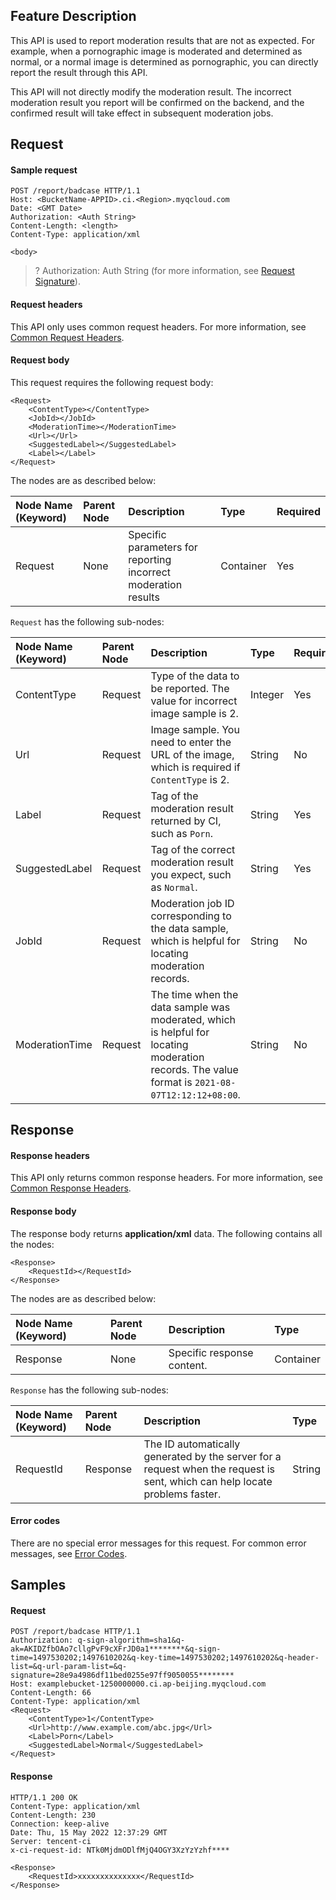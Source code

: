 ## Feature Description

This API is used to report moderation results that are not as expected. For example, when a pornographic image is moderated and determined as normal, or a normal image is determined as pornographic, you can directly report the result through this API.

This API will not directly modify the moderation result. The incorrect moderation result you report will be confirmed on the backend, and the confirmed result will take effect in subsequent moderation jobs.

## Request

#### Sample request

```
POST /report/badcase HTTP/1.1
Host: <BucketName-APPID>.ci.<Region>.myqcloud.com
Date: <GMT Date>
Authorization: <Auth String>
Content-Length: <length>
Content-Type: application/xml

<body>
```

>? Authorization: Auth String (for more information, see [Request Signature](https://intl.cloud.tencent.com/document/product/436/7778)).
>

#### Request headers

This API only uses common request headers. For more information, see [Common Request Headers](https://intl.cloud.tencent.com/document/product/1045/43609).

#### Request body

This request requires the following request body:

```
<Request>
    <ContentType></ContentType>
    <JobId></JobId>
    <ModerationTime></ModerationTime>
    <Url></Url>
    <SuggestedLabel></SuggestedLabel>
    <Label></Label>
</Request>
```

The nodes are as described below:

| Node Name (Keyword) | Parent Node | Description | Type | Required |
| :----------------- | :----- | :--------------------- | :-------- | :------- |
| Request | None | Specific parameters for reporting incorrect moderation results | Container | Yes |

`Request` has the following sub-nodes:

| Node Name (Keyword) | Parent Node | Description | Type | Required |
| :----------------- | :------ | :----------------------------------------------------------- | :------ | :------- |
| ContentType | Request | Type of the data to be reported. The value for incorrect image sample is 2. | Integer | Yes |
| Url | Request | Image sample. You need to enter the URL of the image, which is required if `ContentType` is 2. | String | No |
| Label | Request | Tag of the moderation result returned by CI, such as `Porn`. | String | Yes |
| SuggestedLabel | Request | Tag of the correct moderation result you expect, such as `Normal`. | String | Yes |
| JobId | Request | Moderation job ID corresponding to the data sample, which is helpful for locating moderation records. | String | No |
| ModerationTime | Request | The time when the data sample was moderated, which is helpful for locating moderation records. The value format is `2021-08-07T12:12:12+08:00`. | String | No |

## Response

#### Response headers

This API only returns common response headers. For more information, see [Common Response Headers](https://intl.cloud.tencent.com/document/product/1045/43610).

#### Response body

The response body returns **application/xml** data. The following contains all the nodes:

```
<Response>
    <RequestId></RequestId>
</Response>
```

The nodes are as described below:

| Node Name (Keyword) | Parent Node | Description | Type |
| :----------------- | :----- | :----------------- | :-------- |
| Response | None | Specific response content. | Container |

`Response` has the following sub-nodes:

| Node Name (Keyword) | Parent Node | Description | Type |
| :----------------- | :------- | :----------------------------------------------------------- | :----- |
| RequestId | Response | The ID automatically generated by the server for a request when the request is sent, which can help locate problems faster. | String |

#### Error codes

There are no special error messages for this request. For common error messages, see [Error Codes](https://intl.cloud.tencent.com/document/product/1045/43611).

## Samples

#### Request

```plaintext
POST /report/badcase HTTP/1.1
Authorization: q-sign-algorithm=sha1&q-ak=AKIDZfbOAo7cllgPvF9cXFrJD0a1********&q-sign-time=1497530202;1497610202&q-key-time=1497530202;1497610202&q-header-list=&q-url-param-list=&q-signature=28e9a4986df11bed0255e97ff9050055********
Host: examplebucket-1250000000.ci.ap-beijing.myqcloud.com
Content-Length: 66
Content-Type: application/xml
<Request>
    <ContentType>1</ContentType>
    <Url>http://www.example.com/abc.jpg</Url>
    <Label>Porn</Label>
    <SuggestedLabel>Normal</SuggestedLabel>
</Request>
```

#### Response

```plaintext
HTTP/1.1 200 OK
Content-Type: application/xml
Content-Length: 230
Connection: keep-alive
Date: Thu, 15 May 2022 12:37:29 GMT
Server: tencent-ci
x-ci-request-id: NTk0MjdmODlfMjQ4OGY3XzYzYzhf****

<Response>
    <RequestId>xxxxxxxxxxxxxx</RequestId>
</Response>
```
